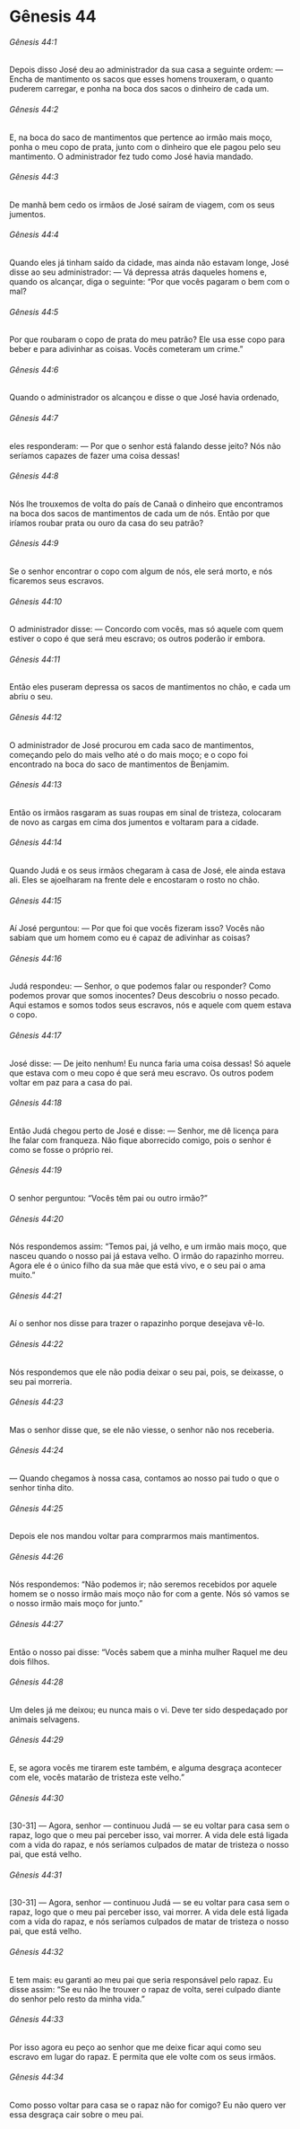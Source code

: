 # Gênesis 44

###### Gênesis 44:1

Depois disso José deu ao administrador da sua casa a seguinte ordem: — Encha de mantimento os sacos que esses homens trouxeram, o quanto puderem carregar, e ponha na boca dos sacos o dinheiro de cada um.

###### Gênesis 44:2

E, na boca do saco de mantimentos que pertence ao irmão mais moço, ponha o meu copo de prata, junto com o dinheiro que ele pagou pelo seu mantimento. O administrador fez tudo como José havia mandado.

###### Gênesis 44:3

De manhã bem cedo os irmãos de José saíram de viagem, com os seus jumentos.

###### Gênesis 44:4

Quando eles já tinham saído da cidade, mas ainda não estavam longe, José disse ao seu administrador: — Vá depressa atrás daqueles homens e, quando os alcançar, diga o seguinte: “Por que vocês pagaram o bem com o mal?

###### Gênesis 44:5

Por que roubaram o copo de prata do meu patrão? Ele usa esse copo para beber e para adivinhar as coisas. Vocês cometeram um crime.”

###### Gênesis 44:6

Quando o administrador os alcançou e disse o que José havia ordenado,

###### Gênesis 44:7

eles responderam: — Por que o senhor está falando desse jeito? Nós não seríamos capazes de fazer uma coisa dessas!

###### Gênesis 44:8

Nós lhe trouxemos de volta do país de Canaã o dinheiro que encontramos na boca dos sacos de mantimentos de cada um de nós. Então por que iríamos roubar prata ou ouro da casa do seu patrão?

###### Gênesis 44:9

Se o senhor encontrar o copo com algum de nós, ele será morto, e nós ficaremos seus escravos.

###### Gênesis 44:10

O administrador disse: — Concordo com vocês, mas só aquele com quem estiver o copo é que será meu escravo; os outros poderão ir embora.

###### Gênesis 44:11

Então eles puseram depressa os sacos de mantimentos no chão, e cada um abriu o seu.

###### Gênesis 44:12

O administrador de José procurou em cada saco de mantimentos, começando pelo do mais velho até o do mais moço; e o copo foi encontrado na boca do saco de mantimentos de Benjamim.

###### Gênesis 44:13

Então os irmãos rasgaram as suas roupas em sinal de tristeza, colocaram de novo as cargas em cima dos jumentos e voltaram para a cidade.

###### Gênesis 44:14

Quando Judá e os seus irmãos chegaram à casa de José, ele ainda estava ali. Eles se ajoelharam na frente dele e encostaram o rosto no chão.

###### Gênesis 44:15

Aí José perguntou: — Por que foi que vocês fizeram isso? Vocês não sabiam que um homem como eu é capaz de adivinhar as coisas?

###### Gênesis 44:16

Judá respondeu: — Senhor, o que podemos falar ou responder? Como podemos provar que somos inocentes? Deus descobriu o nosso pecado. Aqui estamos e somos todos seus escravos, nós e aquele com quem estava o copo.

###### Gênesis 44:17

José disse: — De jeito nenhum! Eu nunca faria uma coisa dessas! Só aquele que estava com o meu copo é que será meu escravo. Os outros podem voltar em paz para a casa do pai.

###### Gênesis 44:18

Então Judá chegou perto de José e disse: — Senhor, me dê licença para lhe falar com franqueza. Não fique aborrecido comigo, pois o senhor é como se fosse o próprio rei.

###### Gênesis 44:19

O senhor perguntou: “Vocês têm pai ou outro irmão?”

###### Gênesis 44:20

Nós respondemos assim: “Temos pai, já velho, e um irmão mais moço, que nasceu quando o nosso pai já estava velho. O irmão do rapazinho morreu. Agora ele é o único filho da sua mãe que está vivo, e o seu pai o ama muito.”

###### Gênesis 44:21

Aí o senhor nos disse para trazer o rapazinho porque desejava vê-lo.

###### Gênesis 44:22

Nós respondemos que ele não podia deixar o seu pai, pois, se deixasse, o seu pai morreria.

###### Gênesis 44:23

Mas o senhor disse que, se ele não viesse, o senhor não nos receberia.

###### Gênesis 44:24

— Quando chegamos à nossa casa, contamos ao nosso pai tudo o que o senhor tinha dito.

###### Gênesis 44:25

Depois ele nos mandou voltar para comprarmos mais mantimentos.

###### Gênesis 44:26

Nós respondemos: “Não podemos ir; não seremos recebidos por aquele homem se o nosso irmão mais moço não for com a gente. Nós só vamos se o nosso irmão mais moço for junto.”

###### Gênesis 44:27

Então o nosso pai disse: “Vocês sabem que a minha mulher Raquel me deu dois filhos.

###### Gênesis 44:28

Um deles já me deixou; eu nunca mais o vi. Deve ter sido despedaçado por animais selvagens.

###### Gênesis 44:29

E, se agora vocês me tirarem este também, e alguma desgraça acontecer com ele, vocês matarão de tristeza este velho.”

###### Gênesis 44:30

[30-31] — Agora, senhor — continuou Judá — se eu voltar para casa sem o rapaz, logo que o meu pai perceber isso, vai morrer. A vida dele está ligada com a vida do rapaz, e nós seríamos culpados de matar de tristeza o nosso pai, que está velho.

###### Gênesis 44:31

[30-31] — Agora, senhor — continuou Judá — se eu voltar para casa sem o rapaz, logo que o meu pai perceber isso, vai morrer. A vida dele está ligada com a vida do rapaz, e nós seríamos culpados de matar de tristeza o nosso pai, que está velho.

###### Gênesis 44:32

E tem mais: eu garanti ao meu pai que seria responsável pelo rapaz. Eu disse assim: “Se eu não lhe trouxer o rapaz de volta, serei culpado diante do senhor pelo resto da minha vida.”

###### Gênesis 44:33

Por isso agora eu peço ao senhor que me deixe ficar aqui como seu escravo em lugar do rapaz. E permita que ele volte com os seus irmãos.

###### Gênesis 44:34

Como posso voltar para casa se o rapaz não for comigo? Eu não quero ver essa desgraça cair sobre o meu pai.

